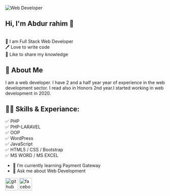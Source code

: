 
![Web Developer](https://images.unsplash.com/photo-1504805572947-34fad45aed93?ixlib=rb-1.2.1&ixid=MnwxMjA3fDB8MHxzZWFyY2h8MTF8fHdlYiUyMGRldmVsb3BlcnxlbnwwfHwwfHw%3D&auto=format&fit=crop&w=500&q=60)

<h2> Hi, I'm Abdur rahim 👋</h2></br>
👑 I am Full Stack Web Developer</br>
🖊️ Love to write code</br>
🎤 Like to share my knowledge 

<h2>🚀 About Me</h2>
I am a web developer. I have 2 and a half year  year of experience in the web development sector. I read also in Honors 2nd year.I started working in web development in 2020. 


<h2>👨‍💻 Skills & Experiance:</h2>

✅ PHP</br>
✅ PHP-LARAVEL</br>
✅ OOP</br>
✅ WordPress</br>
✅ JavaScript</br>
✅ HTML5 / CSS / Bootstrap</br>
✅ MS WORD / MS EXCEL








- 🌱 I’m currently learning Payment Gateway 
- 💬 Ask me about Web Development 


[<img src='https://cdn.jsdelivr.net/npm/simple-icons@3.0.1/icons/github.svg' alt='github' height='40'>](https://github.com/https://github.com/tushar3245/tushar3245/edit/main/README.md)  [<img src='https://cdn.jsdelivr.net/npm/simple-icons@3.0.1/icons/facebook.svg' alt='facebook' height='40'>](https://www.facebook.com/https://www.facebook.com/tushar.jamaddar/)  



